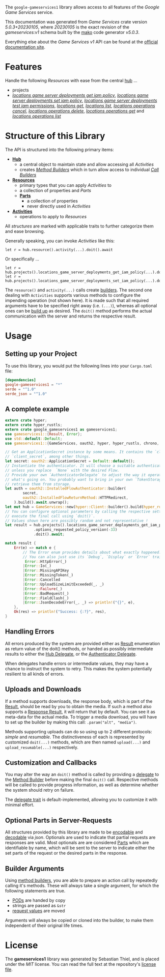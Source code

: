 <!---
DO NOT EDIT !
This file was generated automatically from 'src/generator/templates/api/README.md.mako'
DO NOT EDIT !
-->
The `google-gameservices1` library allows access to all features of the *Google Game Services* service.

This documentation was generated from *Game Services* crate version *5.0.3+20230105*, where *20230105* is the exact revision of the *gameservices:v1* schema built by the [mako](http://www.makotemplates.org/) code generator *v5.0.3*.

Everything else about the *Game Services* *v1* API can be found at the
[official documentation site](https://cloud.google.com/solutions/gaming/).
# Features

Handle the following *Resources* with ease from the central [hub](https://docs.rs/google-gameservices1/5.0.3+20230105/google_gameservices1/GameServices) ...

* projects
 * [*locations game server deployments get iam policy*](https://docs.rs/google-gameservices1/5.0.3+20230105/google_gameservices1/api::ProjectLocationGameServerDeploymentGetIamPolicyCall), [*locations game server deployments set iam policy*](https://docs.rs/google-gameservices1/5.0.3+20230105/google_gameservices1/api::ProjectLocationGameServerDeploymentSetIamPolicyCall), [*locations game server deployments test iam permissions*](https://docs.rs/google-gameservices1/5.0.3+20230105/google_gameservices1/api::ProjectLocationGameServerDeploymentTestIamPermissionCall), [*locations get*](https://docs.rs/google-gameservices1/5.0.3+20230105/google_gameservices1/api::ProjectLocationGetCall), [*locations list*](https://docs.rs/google-gameservices1/5.0.3+20230105/google_gameservices1/api::ProjectLocationListCall), [*locations operations cancel*](https://docs.rs/google-gameservices1/5.0.3+20230105/google_gameservices1/api::ProjectLocationOperationCancelCall), [*locations operations delete*](https://docs.rs/google-gameservices1/5.0.3+20230105/google_gameservices1/api::ProjectLocationOperationDeleteCall), [*locations operations get*](https://docs.rs/google-gameservices1/5.0.3+20230105/google_gameservices1/api::ProjectLocationOperationGetCall) and [*locations operations list*](https://docs.rs/google-gameservices1/5.0.3+20230105/google_gameservices1/api::ProjectLocationOperationListCall)




# Structure of this Library

The API is structured into the following primary items:

* **[Hub](https://docs.rs/google-gameservices1/5.0.3+20230105/google_gameservices1/GameServices)**
    * a central object to maintain state and allow accessing all *Activities*
    * creates [*Method Builders*](https://docs.rs/google-gameservices1/5.0.3+20230105/google_gameservices1/client::MethodsBuilder) which in turn
      allow access to individual [*Call Builders*](https://docs.rs/google-gameservices1/5.0.3+20230105/google_gameservices1/client::CallBuilder)
* **[Resources](https://docs.rs/google-gameservices1/5.0.3+20230105/google_gameservices1/client::Resource)**
    * primary types that you can apply *Activities* to
    * a collection of properties and *Parts*
    * **[Parts](https://docs.rs/google-gameservices1/5.0.3+20230105/google_gameservices1/client::Part)**
        * a collection of properties
        * never directly used in *Activities*
* **[Activities](https://docs.rs/google-gameservices1/5.0.3+20230105/google_gameservices1/client::CallBuilder)**
    * operations to apply to *Resources*

All *structures* are marked with applicable traits to further categorize them and ease browsing.

Generally speaking, you can invoke *Activities* like this:

```Rust,ignore
let r = hub.resource().activity(...).doit().await
```

Or specifically ...

```ignore
let r = hub.projects().locations_game_server_deployments_get_iam_policy(...).doit().await
let r = hub.projects().locations_game_server_deployments_set_iam_policy(...).doit().await
```

The `resource()` and `activity(...)` calls create [builders][builder-pattern]. The second one dealing with `Activities`
supports various methods to configure the impending operation (not shown here). It is made such that all required arguments have to be
specified right away (i.e. `(...)`), whereas all optional ones can be [build up][builder-pattern] as desired.
The `doit()` method performs the actual communication with the server and returns the respective result.

# Usage

## Setting up your Project

To use this library, you would put the following lines into your `Cargo.toml` file:

```toml
[dependencies]
google-gameservices1 = "*"
serde = "^1.0"
serde_json = "^1.0"
```

## A complete example

```Rust
extern crate hyper;
extern crate hyper_rustls;
extern crate google_gameservices1 as gameservices1;
use gameservices1::{Result, Error};
use std::default::Default;
use gameservices1::{GameServices, oauth2, hyper, hyper_rustls, chrono, FieldMask};

// Get an ApplicationSecret instance by some means. It contains the `client_id` and
// `client_secret`, among other things.
let secret: oauth2::ApplicationSecret = Default::default();
// Instantiate the authenticator. It will choose a suitable authentication flow for you,
// unless you replace  `None` with the desired Flow.
// Provide your own `AuthenticatorDelegate` to adjust the way it operates and get feedback about
// what's going on. You probably want to bring in your own `TokenStorage` to persist tokens and
// retrieve them from storage.
let auth = oauth2::InstalledFlowAuthenticator::builder(
        secret,
        oauth2::InstalledFlowReturnMethod::HTTPRedirect,
    ).build().await.unwrap();
let mut hub = GameServices::new(hyper::Client::builder().build(hyper_rustls::HttpsConnectorBuilder::new().with_native_roots().https_or_http().enable_http1().build()), auth);
// You can configure optional parameters by calling the respective setters at will, and
// execute the final call using `doit()`.
// Values shown here are possibly random and not representative !
let result = hub.projects().locations_game_server_deployments_get_iam_policy("resource")
             .options_requested_policy_version(-33)
             .doit().await;

match result {
    Err(e) => match e {
        // The Error enum provides details about what exactly happened.
        // You can also just use its `Debug`, `Display` or `Error` traits
         Error::HttpError(_)
        |Error::Io(_)
        |Error::MissingAPIKey
        |Error::MissingToken(_)
        |Error::Cancelled
        |Error::UploadSizeLimitExceeded(_, _)
        |Error::Failure(_)
        |Error::BadRequest(_)
        |Error::FieldClash(_)
        |Error::JsonDecodeError(_, _) => println!("{}", e),
    },
    Ok(res) => println!("Success: {:?}", res),
}

```
## Handling Errors

All errors produced by the system are provided either as [Result](https://docs.rs/google-gameservices1/5.0.3+20230105/google_gameservices1/client::Result) enumeration as return value of
the doit() methods, or handed as possibly intermediate results to either the
[Hub Delegate](https://docs.rs/google-gameservices1/5.0.3+20230105/google_gameservices1/client::Delegate), or the [Authenticator Delegate](https://docs.rs/yup-oauth2/*/yup_oauth2/trait.AuthenticatorDelegate.html).

When delegates handle errors or intermediate values, they may have a chance to instruct the system to retry. This
makes the system potentially resilient to all kinds of errors.

## Uploads and Downloads
If a method supports downloads, the response body, which is part of the [Result](https://docs.rs/google-gameservices1/5.0.3+20230105/google_gameservices1/client::Result), should be
read by you to obtain the media.
If such a method also supports a [Response Result](https://docs.rs/google-gameservices1/5.0.3+20230105/google_gameservices1/client::ResponseResult), it will return that by default.
You can see it as meta-data for the actual media. To trigger a media download, you will have to set up the builder by making
this call: `.param("alt", "media")`.

Methods supporting uploads can do so using up to 2 different protocols:
*simple* and *resumable*. The distinctiveness of each is represented by customized
`doit(...)` methods, which are then named `upload(...)` and `upload_resumable(...)` respectively.

## Customization and Callbacks

You may alter the way an `doit()` method is called by providing a [delegate](https://docs.rs/google-gameservices1/5.0.3+20230105/google_gameservices1/client::Delegate) to the
[Method Builder](https://docs.rs/google-gameservices1/5.0.3+20230105/google_gameservices1/client::CallBuilder) before making the final `doit()` call.
Respective methods will be called to provide progress information, as well as determine whether the system should
retry on failure.

The [delegate trait](https://docs.rs/google-gameservices1/5.0.3+20230105/google_gameservices1/client::Delegate) is default-implemented, allowing you to customize it with minimal effort.

## Optional Parts in Server-Requests

All structures provided by this library are made to be [encodable](https://docs.rs/google-gameservices1/5.0.3+20230105/google_gameservices1/client::RequestValue) and
[decodable](https://docs.rs/google-gameservices1/5.0.3+20230105/google_gameservices1/client::ResponseResult) via *json*. Optionals are used to indicate that partial requests are responses
are valid.
Most optionals are are considered [Parts](https://docs.rs/google-gameservices1/5.0.3+20230105/google_gameservices1/client::Part) which are identifiable by name, which will be sent to
the server to indicate either the set parts of the request or the desired parts in the response.

## Builder Arguments

Using [method builders](https://docs.rs/google-gameservices1/5.0.3+20230105/google_gameservices1/client::CallBuilder), you are able to prepare an action call by repeatedly calling it's methods.
These will always take a single argument, for which the following statements are true.

* [PODs][wiki-pod] are handed by copy
* strings are passed as `&str`
* [request values](https://docs.rs/google-gameservices1/5.0.3+20230105/google_gameservices1/client::RequestValue) are moved

Arguments will always be copied or cloned into the builder, to make them independent of their original life times.

[wiki-pod]: http://en.wikipedia.org/wiki/Plain_old_data_structure
[builder-pattern]: http://en.wikipedia.org/wiki/Builder_pattern
[google-go-api]: https://github.com/google/google-api-go-client

# License
The **gameservices1** library was generated by Sebastian Thiel, and is placed
under the *MIT* license.
You can read the full text at the repository's [license file][repo-license].

[repo-license]: https://github.com/Byron/google-apis-rsblob/main/LICENSE.md

